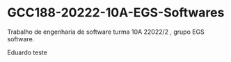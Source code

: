 # GCC188-20222-10A-EGS-Softwares
Trabalho de engenharia de software turma 10A 22022/2 , grupo EGS software.

Eduardo teste
